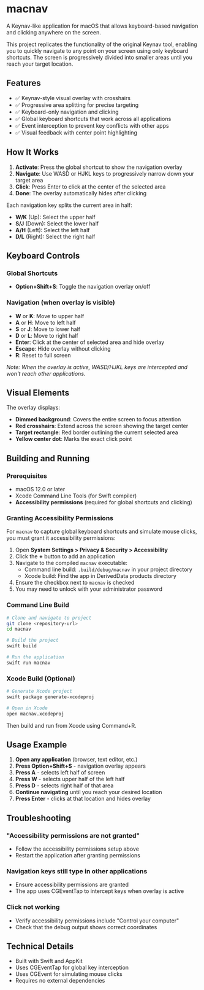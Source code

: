 # macnav

A Keynav-like application for macOS that allows keyboard-based navigation and clicking anywhere on the screen.

This project replicates the functionality of the original Keynav tool, enabling you to quickly navigate to any point on your screen using only keyboard shortcuts. The screen is progressively divided into smaller areas until you reach your target location.

## Features
- ✅ Keynav-style visual overlay with crosshairs
- ✅ Progressive area splitting for precise targeting
- ✅ Keyboard-only navigation and clicking
- ✅ Global keyboard shortcuts that work across all applications
- ✅ Event interception to prevent key conflicts with other apps
- ✅ Visual feedback with center point highlighting

## How It Works

1. **Activate**: Press the global shortcut to show the navigation overlay
2. **Navigate**: Use WASD or HJKL keys to progressively narrow down your target area
3. **Click**: Press Enter to click at the center of the selected area
4. **Done**: The overlay automatically hides after clicking

Each navigation key splits the current area in half:
- **W/K** (Up): Select the upper half
- **S/J** (Down): Select the lower half
- **A/H** (Left): Select the left half
- **D/L** (Right): Select the right half

## Keyboard Controls

### Global Shortcuts
- **Option+Shift+S**: Toggle the navigation overlay on/off

### Navigation (when overlay is visible)
- **W** or **K**: Move to upper half
- **A** or **H**: Move to left half
- **S** or **J**: Move to lower half
- **D** or **L**: Move to right half
- **Enter**: Click at the center of selected area and hide overlay
- **Escape**: Hide overlay without clicking
- **R**: Reset to full screen

*Note: When the overlay is active, WASD/HJKL keys are intercepted and won't reach other applications.*

## Visual Elements

The overlay displays:
- **Dimmed background**: Covers the entire screen to focus attention
- **Red crosshairs**: Extend across the screen showing the target center
- **Target rectangle**: Red border outlining the current selected area
- **Yellow center dot**: Marks the exact click point

## Building and Running

### Prerequisites
- macOS 12.0 or later
- Xcode Command Line Tools (for Swift compiler)
- **Accessibility permissions** (required for global shortcuts and clicking)

### Granting Accessibility Permissions
For `macnav` to capture global keyboard shortcuts and simulate mouse clicks, you must grant it accessibility permissions:

1. Open **System Settings > Privacy & Security > Accessibility**
2. Click the **+** button to add an application
3. Navigate to the compiled `macnav` executable:
   - Command line build: `.build/debug/macnav` in your project directory
   - Xcode build: Find the app in DerivedData products directory
4. Ensure the checkbox next to `macnav` is checked
5. You may need to unlock with your administrator password

### Command Line Build
```bash
# Clone and navigate to project
git clone <repository-url>
cd macnav

# Build the project
swift build

# Run the application
swift run macnav
```

### Xcode Build (Optional)
```bash
# Generate Xcode project
swift package generate-xcodeproj

# Open in Xcode
open macnav.xcodeproj
```

Then build and run from Xcode using Command+R.

## Usage Example

1. **Open any application** (browser, text editor, etc.)
2. **Press Option+Shift+S** - navigation overlay appears
3. **Press A** - selects left half of screen
4. **Press W** - selects upper half of the left half
5. **Press D** - selects right half of that area
6. **Continue navigating** until you reach your desired location
7. **Press Enter** - clicks at that location and hides overlay

## Troubleshooting

### "Accessibility permissions are not granted"
- Follow the accessibility permissions setup above
- Restart the application after granting permissions

### Navigation keys still type in other applications
- Ensure accessibility permissions are granted
- The app uses CGEventTap to intercept keys when overlay is active

### Click not working
- Verify accessibility permissions include "Control your computer"
- Check that the debug output shows correct coordinates

## Technical Details

- Built with Swift and AppKit
- Uses CGEventTap for global key interception
- Uses CGEvent for simulating mouse clicks
- Requires no external dependencies
